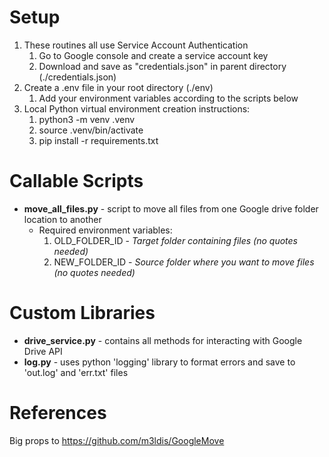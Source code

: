 # Setup

1. These routines all use Service Account Authentication
   1. Go to Google console and create a service account key
   2. Download and save as "credentials.json" in parent directory (./credentials.json)
2. Create a .env file in your root directory (./env)
   1. Add your environment variables according to the scripts below
3. Local Python virtual environment creation instructions:
   1. python3 -m venv .venv
   2. source .venv/bin/activate
   3. pip install -r requirements.txt

# Callable Scripts

- **move_all_files.py** - script to move all files from one Google drive folder location to another
  - Required environment variables:
    1. OLD_FOLDER_ID - *Target folder containing files (no quotes needed)*
    2. NEW_FOLDER_ID - *Source folder where you want to move files (no quotes needed)*

# Custom Libraries

- **drive_service.py** - contains all methods for interacting with Google Drive API
- **log.py** - uses python 'logging' library to format errors and save to 'out.log' and 'err.txt' files

# References

Big props to https://github.com/m3ldis/GoogleMove
